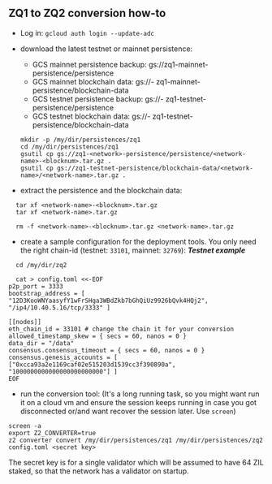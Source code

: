 ## ZQ1 to ZQ2 conversion how-to

* Log in: `gcloud auth login --update-adc`
* download the latest testnet or mainnet persistence:

  - GCS mainnet persistence backup: gs://zq1-mainnet-persistence/persistence
  - GCS mainnet blockchain data: gs://- zq1-mainnet-persistence/blockchain-data
  - GCS testnet persistence backup: gs://- zq1-testnet-persistence/persistence
  - GCS testnet blockchain data: gs://- zq1-testnet-persistence/blockchain-data
  
  ```
  mkdir -p /my/dir/persistences/zq1
  cd /my/dir/persistences/zq1
  gsutil cp gs://zq1-<network>-persistence/persistence/<network-name>-<blocknum>.tar.gz .
  gsutil cp gs://zq1-testnet-persistence/blockchain-data/<network-name>/<network-name>.tar.gz .
  ```
* extract the persistence and the blockchain data:
```
  tar xf <network-name>-<blocknum>.tar.gz
  tar xf <network-name>.tar.gz

  rm -f <network-name>-<blocknum>.tar.gz <network-name>.tar.gz
```

* create a sample configuration for the deployment tools. You only need the right chain-id (testnet: `33101`, mainnet: `32769`):
  ___Testnet example___
``` 
  cd /my/dir/zq2

  cat > config.toml <<-EOF
p2p_port = 3333
bootstrap_address = [ "12D3KooWNYaasyfY1wFrSHga3WBdZkb7bGhQiUz9926bQvk4HQj2", "/ip4/10.40.5.16/tcp/3333" ]

[[nodes]]
eth_chain_id = 33101 # change the chain it for your conversion
allowed_timestamp_skew = { secs = 60, nanos = 0 }
data_dir = "/data"
consensus.consensus_timeout = { secs = 60, nanos = 0 }
consensus.genesis_accounts = [ ["0xcca93a2e1169caf02e515203d1539cc3f390890a", "1000000000000000000000000"] ]
EOF
```

* run the conversion tool:
(It's a long running task, so you might want run it on a cloud vm and ensure
the session keeps running in case you got disconnected or/and want recover the
session later. Use `screen`)

```
screen -a
export Z2_CONVERTER=true
z2 converter convert /my/dir/persistences/zq1 /my/dir/persistences/zq2 config.toml <secret key>
```

The secret key is for a single validator which will be assumed to have 64 ZIL staked, so that the network has a validator on startup.
